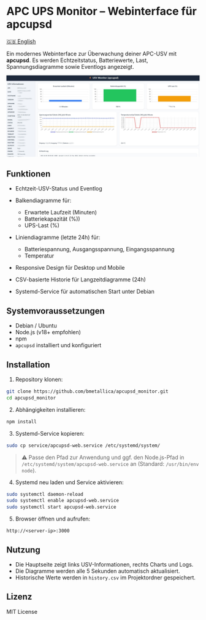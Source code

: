 # APC UPS Monitor – Webinterface für apcupsd

[🇬🇧 English](README.md)

Ein modernes Webinterface zur Überwachung deiner APC-USV mit **apcupsd**. Es werden Echtzeitstatus, Batteriewerte, Last, Spannungsdiagramme sowie Eventlogs angezeigt.

![Screenshot](https://raw.githubusercontent.com/bmetallica/apcupsd_monitor/refs/heads/main/apc.jpg)

## Funktionen

* Echtzeit-USV-Status und Eventlog
* Balkendiagramme für:

  * Erwartete Laufzeit (Minuten)
  * Batteriekapazität (%))
  * UPS-Last (%)
* Liniendiagramme (letzte 24h) für:

  * Batteriespannung, Ausgangsspannung, Eingangsspannung
  * Temperatur
* Responsive Design für Desktop und Mobile
* CSV-basierte Historie für Langzeitdiagramme (24h)
* Systemd-Service für automatischen Start unter Debian

## Systemvoraussetzungen

* Debian / Ubuntu
* Node.js (v18+ empfohlen)
* npm
* `apcupsd` installiert und konfiguriert

## Installation

1. Repository klonen:

```bash
git clone https://github.com/bmetallica/apcupsd_monitor.git
cd apcupsd_monitor
```

2. Abhängigkeiten installieren:

```bash
npm install
```

3. Systemd-Service kopieren:

```bash
sudo cp service/apcupsd-web.service /etc/systemd/system/
```

> ⚠️ Passe den Pfad zur Anwendung und ggf. den Node.js-Pfad in `/etc/systemd/system/apcupsd-web.service` an (Standard: `/usr/bin/env node`).

4. Systemd neu laden und Service aktivieren:

```bash
sudo systemctl daemon-reload
sudo systemctl enable apcupsd-web.service
sudo systemctl start apcupsd-web.service
```

5. Browser öffnen und aufrufen:

```
http://<server-ip>:3000
```

## Nutzung

* Die Hauptseite zeigt links USV-Informationen, rechts Charts und Logs.
* Die Diagramme werden alle 5 Sekunden automatisch aktualisiert.
* Historische Werte werden in `history.csv` im Projektordner gespeichert.

## Lizenz

MIT License

